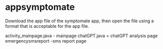 # appsymptomate
Download the app file of the symptomate app, then open the file using a format that is acceptable for the app file. 

activity_mainpage.java - mainpage
chatGPT.java = chatGPT analysis page
emergencysmsreport -sms report page
